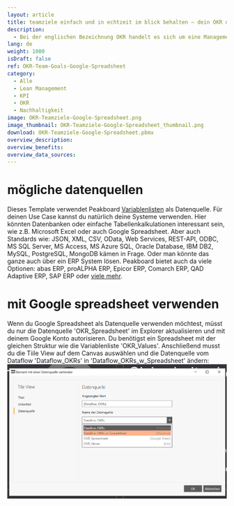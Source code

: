 ```yaml
---
layout: article
title: teamziele einfach und in echtzeit im blick behalten – dein OKR dashboard zur mitarbeitermotivation
description: 
  - Bei der englischen Bezeichnung OKR handelt es sich um eine Management Methode, die die Ziele eines einzelnen Mitarbeiters mit den Unternehmenszielen verbindet. Dieses Template zeigt bis zu vier Objectives und je drei Key Results an. Hierfür werden die Daten aus einer Variablenliste geladen, die aber auch durch eine andere Datenquelle, wie z.B. Google Spreadsheet oder Excel ersetzt werden kann. Durch die transparente Darstellung der Aufgaben und die Messbarkeit ihres Fortschritts erkennen deine Mitarbeiter, dass sie aktiv zum Erfolg des Unternehmens beitragen und werden so nachhaltig motiviert. Jetzt herunterladen und ganz nach den Bedürfnissen deines Teams individualisieren.
lang: de
weight: 1000
isDraft: false
ref: OKR-Team-Goals-Google-Spreadsheet
category:
  - Alle
  - Lean Management
  - KPI
  - OKR
  - Nachhaltigkeit
image: OKR-Teamziele-Google-Spreadsheet.png
image_thumbnail: OKR-Teamziele-Google-Spreadsheet_thumbnail.png
download: OKR-Teamziele-Google-Spreadsheet.pbmx
overview_description:
overview_benefits:
overview_data_sources:
---
```

# mögliche datenquellen
Dieses Template verwendet Peakboard [Variablenlisten](https://help.peakboard.com/scripting/de-variables.html) als Datenquelle. Für deinen Use Case kannst du natürlich deine Systeme verwenden. Hier könnten Datenbanken oder einfache Tabellenkalkulationen interessant sein, wie z.B. Microsoft Excel oder auch Google Spreadsheet. Aber auch Standards wie: JSON, XML, CSV, OData, Web Services, REST-API, ODBC, MS SQL Server, MS Access, MS Azure SQL, Oracle Database, IBM DB2, MySQL, PostgreSQL, MongoDB kämen in Frage. Oder man könnte das ganze auch über ein ERP System lösen. Peakboard bietet auch da viele Optionen: abas ERP, proALPHA ERP, Epicor ERP, Comarch ERP, QAD Adaptive ERP, SAP ERP oder [viele mehr](https://peakboard.com/schnittstellen/).

# mit Google spreadsheet verwenden

Wenn du Google Spreadsheet als Datenquelle verwenden möchtest, müsst du nur die Datenquelle 'OKR_Spreadsheet' im Explorer aktualisieren und mit deinem Google Konto autorisieren. Du benötigst ein Spreadsheet mit der gleichen Struktur wie die Variablenliste 'OKR_Values'. Anschließend musst du die Tiile View auf dem Canvas auswählen und die Datenquelle vom Dataflow 'Dataflow_OKRs' in 'Dataflow_OKRs_w_Spreadsheet' ändern:
![image_live](img/use-spreadsheet-de.png)
